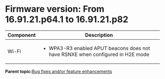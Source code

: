 # Firmware version: From 16.91.21.p64.1 to 16.91.21.p82

|Component|Description|
|-----------|-------------|
|Wi-Fi|<ul><li>WPA3-R3 enabled APUT beacons does not have RSNXE when configured in H2E mode</li></ul>|

**Parent topic:**[Bug fixes and/or feature enhancements](../topics/bug_fixes_andor_feature_enhancements_01.md)

